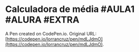 # Calculadora de média #AULA1 #ALURA #EXTRA

A Pen created on CodePen.io. Original URL: [https://codepen.io/lorrancruz/pen/mdLJdmO](https://codepen.io/lorrancruz/pen/mdLJdmO).

